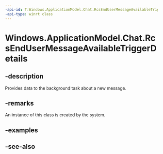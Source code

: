 ----api-id: T:Windows.ApplicationModel.Chat.RcsEndUserMessageAvailableTriggerDetails
-api-type: winrt class
---<!-- Class syntax.public class RcsEndUserMessageAvailableTriggerDetails : Windows.ApplicationModel.Chat.IRcsEndUserMessageAvailableTriggerDetails--># Windows.ApplicationModel.Chat.RcsEndUserMessageAvailableTriggerDetails## -descriptionProvides data to the background task about a new message.## -remarksAn instance of this class is created by the system.## -examples## -see-also